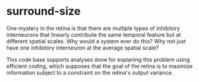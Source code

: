 surround-size
=============

One mystery in the retina is that there are multiple types of inhibitory interneurons that linearly contribute the same temporal feature but at different spatial scales. Why would a system ever do this? Why not just have one inhibitory interneuron at the average spatial scale?

This code base supports analyses done for explaning this problem using efficient coding, which supposes that the goal of the retina is to maximize information subject to a constraint on the retina's output variance.
